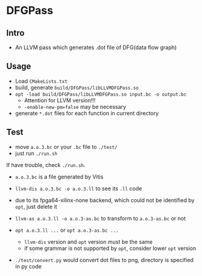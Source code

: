 # DFGPass

## Intro

- An LLVM pass which generates .dot file of DFG(data flow graph)

## Usage

- Load `CMakeLists.txt`
- build, generate `build/DFGPass/libLLVMDFGPass.so`
- `opt -load build/DFGPass/libLLVMDFGPass.so input.bc -o output.bc`
  - Attention for LLVM version!!!
  - `-enable-new-pm=false` may be necessary
- generate `*.dot` files for each function in current directory

## Test

- move `a.o.3.bc` or your `.bc` file to `./test/`
- just run `./run.sh`

If have trouble, check `./run.sh`.

- `a.o.3.bc` is a file generated by Vitis
- `llvm-dis a.o.3.bc -o a.o.3.ll` to see its `.ll` code
- due to its fpga64-xilinx-none backend, which could not be identified by `opt`, just delete it
- `llvm-as a.o.3.ll -o a.o.3-as.bc` to transform to `a.o.3-as.bc` or not
- `opt a.o.3.ll ...` or `opt a.o.3-as.bc ...`
  - `llvm-dis` version and `opt` version must be the same
  - if some grammar is not supported by `opt`, consider lower `opt` version

- `./test/convert.py` would convert dot files to png, directory is specified in py code
